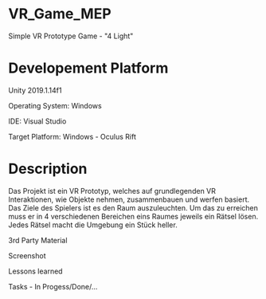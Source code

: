 # VR_Game_MEP
Simple VR Prototype Game - "4 Light"

# Developement Platform
Unity 2019.1.14f1

Operating System: Windows

IDE: Visual Studio

Target Platform: Windows - Oculus Rift

# Description 
Das Projekt ist ein VR Prototyp, welches auf grundlegenden VR Interaktionen, wie Objekte nehmen, zusammenbauen und werfen basiert. Das Ziele des Spielers ist es den Raum auszuleuchten. Um das zu erreichen muss er in 4 verschiedenen Bereichen eins Raumes jeweils ein Rätsel lösen. Jedes Rätsel macht die Umgebung ein Stück heller.

3rd Party Material

Screenshot

Lessons learned

Tasks - In Progess/Done/...
